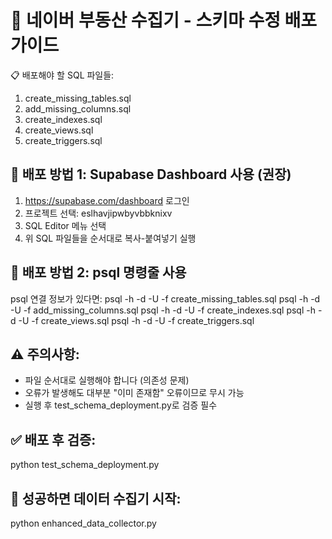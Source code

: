 
🚀 네이버 부동산 수집기 - 스키마 수정 배포 가이드
================================================================

📋 배포해야 할 SQL 파일들:
1. create_missing_tables.sql
2. add_missing_columns.sql
3. create_indexes.sql
4. create_views.sql
5. create_triggers.sql

🎯 배포 방법 1: Supabase Dashboard 사용 (권장)
----------------------------------------------------------------
1. https://supabase.com/dashboard 로그인
2. 프로젝트 선택: eslhavjipwbyvbbknixv
3. SQL Editor 메뉴 선택
4. 위 SQL 파일들을 순서대로 복사-붙여넣기 실행

🎯 배포 방법 2: psql 명령줄 사용
----------------------------------------------------------------
psql 연결 정보가 있다면:
psql -h <host> -d <database> -U <username> -f create_missing_tables.sql
psql -h <host> -d <database> -U <username> -f add_missing_columns.sql
psql -h <host> -d <database> -U <username> -f create_indexes.sql
psql -h <host> -d <database> -U <username> -f create_views.sql
psql -h <host> -d <database> -U <username> -f create_triggers.sql

⚠️ 주의사항:
----------------------------------------------------------------
- 파일 순서대로 실행해야 합니다 (의존성 문제)
- 오류가 발생해도 대부분 "이미 존재함" 오류이므로 무시 가능
- 실행 후 test_schema_deployment.py로 검증 필수

✅ 배포 후 검증:
----------------------------------------------------------------
python test_schema_deployment.py

🎉 성공하면 데이터 수집기 시작:
----------------------------------------------------------------
python enhanced_data_collector.py
